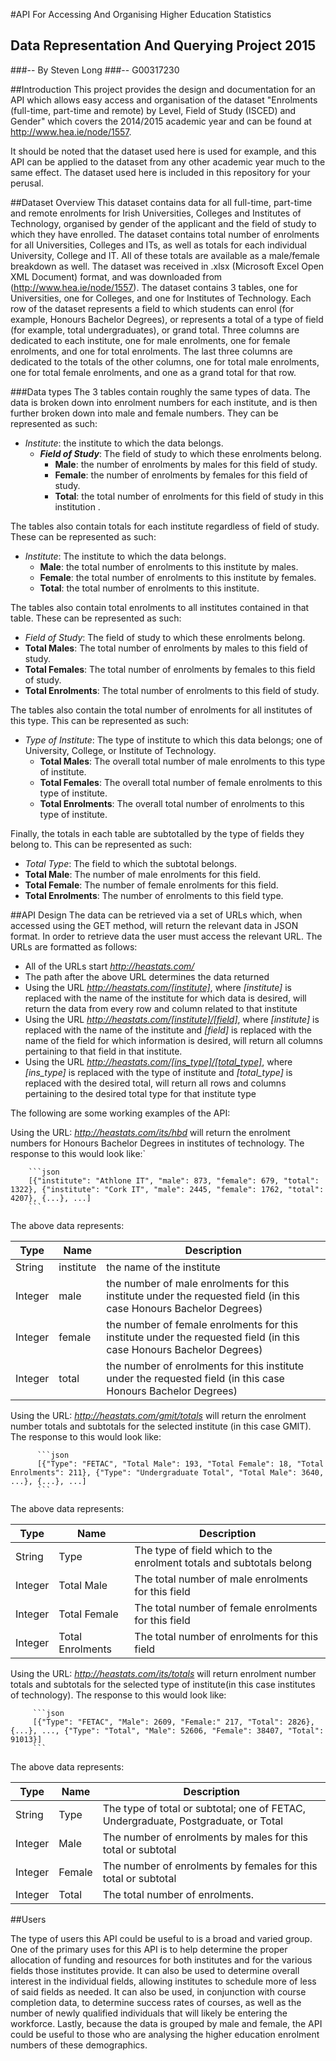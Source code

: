 #API For Accessing And Organising Higher Education Statistics
## Data Representation And Querying Project 2015
###-- By Steven Long 
###-- G00317230

##Introduction
  This project provides the design and documentation for an API which allows easy access and organisation of the dataset "Enrolments (full-time, part-time and remote) by Level, Field of Study (ISCED) and Gender" which covers the 2014/2015 academic year and can be found at http://www.hea.ie/node/1557. 

  It should be noted that the dataset used here is used for example, and this API can be applied to the dataset from any other academic year much to the same effect. The dataset used here is included in this repository for your perusal.

##Dataset Overview
  This dataset contains data for all full-time, part-time and remote enrolments for Irish Universities, Colleges and Institutes of Technology, organised by gender of the applicant and the field of study to which they have enrolled. The dataset contains total number of enrolments for all Universities, Colleges and ITs, as well as totals for each individual University, College and IT. All of these totals are available as a male/female breakdown as well. The dataset was received in .xlsx (Microsoft Excel Open XML Document) format, and was downloaded from (http://www.hea.ie/node/1557). The dataset contains 3 tables, one for Universities, one for Colleges, and one for Institutes of Technology. Each row of the dataset represents a field to which students can enrol (for example, Honours Bachelor Degrees), or represents a total of a type of field (for example, total undergraduates), or grand total. Three columns are dedicated to each institute, one for male enrolments, one for female enrolments, and one for total enrolments. The last three columns are dedicated to the totals of the other columns, one for total male enrolments, one for total female enrolments, and one as a grand total for that row.

###Data types
  The 3 tables contain roughly the same types of data. The data is broken down into enrolment numbers for each institute, and is then further broken down into male and female numbers. They can be represented as such:
  - *Institute*: the institute to which the data belongs.
    - ***Field of Study***: The field of study to which these enrolments belong.
      - **Male**: the number of enrolments by males for this field of study.
      - **Female**: the number of enrolments by females for this field of study.
      - **Total**: the total number of enrolments for this field of study in this institution .
  
  The tables also contain totals for each institute regardless of field of study. These can be represented as such:
  - *Institute*: The institute to which the data belongs.
     - **Male**: the total number of enrolments to this institute by males.
     - **Female**: the total number of enrolments to this institute by females.
     - **Total**: the total number of enrolments to this institute.
  
  The tables also contain total enrolments to all institutes contained in that table. These can be represented as such:
  - *Field of Study*: The field of study to which these enrolments belong.
   - **Total Males**: The total number of enrolments by males to this field of study.
   - **Total Females**: The total number of enrolments by females to this field of study.
   - **Total Enrolments**: The total number of enrolments to this field of study.

  The tables also contain the total number of enrolments for all institutes of this type. This can be represented as such:
  - *Type of Institute*: The type of institute to which this data belongs; one of University, College, or Institute of Technology.
    - **Total Males**: The overall total number of male enrolments to this type of institute.
    - **Total Females**: The overall total number of female enrolments to this type of institute.
    - **Total Enrolments**: The overall total number of enrolments to this type of institute.

  Finally, the totals in each table are subtotalled by the type of fields they belong to. This can be represented as such:
  - *Total Type*: The field to which the subtotal belongs.
   - **Total Male**: The number of male enrolments for this field.
   - **Total Female**: The number of female enrolments for this field.
   - **Total Enrolments**: The number of enrolments to this field type.

##API Design
  The data can be retrieved via a set of URLs which, when accessed using the GET method, will return the relevant data in JSON format. In order to retrieve data the user must access the relevant URL. The URLs are formatted as follows:
  
 - All of the URLs start *http://heastats.com/*
 - The path after the above URL determines the data returned
 - Using the URL *http://heastats.com/[institute]*, where *[institute]* is replaced with the name of the institute for which data is desired, will return the data from every row and column related to that institute
 - Using the URL *http://heastats.com/[institute]/[field]*, where *[institute]* is replaced with the name of the institute and *[field]* is replaced with the name of the field for which information is desired, will return all columns pertaining to that field in that institute.
 - Using the URL *http://heastats.com/[ins_type]/[total_type]*, where *[ins_type]* is replaced with the type of institute and *[total_type]* is replaced with the desired total, will return all rows and columns pertaining to the desired total type for that institute type

  
  The following are some working examples of the API:
  
  Using the URL: *http://heastats.com/its/hbd*
will return the enrolment numbers for Honours Bachelor Degrees in institutes of technology. The response to this would look like:`

        ```json
        [{"institute": "Athlone IT", "male": 873, "female": 679, "total": 1322}, {"institute": "Cork IT", "male": 2445, "female": 1762, "total": 4207}, {...}, ...]
        ```

  The above data represents:
  
  
  Type | Name | Description |
  -----|------|-------------|
  String | institute |  the name of the institute |
  Integer | male | the number of male enrolments for this institute under the requested field (in this case Honours Bachelor Degrees) |
  Integer | female | the number of female enrolments for this institute under the requested field (in this case Honours Bachelor Degrees) |
  Integer | total | the number of enrolments for this institute under the requested field (in this case Honours Bachelor Degrees) |
  
  Using the URL: *http://heastats.com/gmit/totals*
will return the enrolment number totals and subtotals for the selected institute (in this case GMIT). The response to this would look like:

          ```json
          [{"Type": "FETAC", "Total Male": 193, "Total Female": 18, "Total Enrolments": 211}, {"Type": "Undergraduate Total", "Total Male": 3640, ...}, {...}, ...]
          ```

  The above data represents:
  
  Type | Name | Description |
  -----|------|-------------|
  String | Type | The type of field which to the enrolment totals and subtotals belong |
  Integer | Total Male | The total number of male enrolments for this field |
  Integer | Total Female | The total number of female enrolments for this field |
  Integer | Total Enrolments | The total number of enrolments for this field |
  
  Using the URL: *http://heastats.com/its/totals* 
will return enrolment number totals and subtotals for the selected type of institute(in this case institutes of technology). The response to this would look like:

         ```json
         [{"Type": "FETAC", "Male": 2609, "Female:" 217, "Total": 2826}, {...}, ..., {"Type": "Total", "Male": 52606, "Female": 38407, "Total": 91013}]
         ```

  The above data represents:

  Type | Name | Description |
  -----|------|-------------|
  String | Type | The type of total or subtotal; one of FETAC, Undergraduate, Postgraduate, or Total |
  Integer | Male | The number of enrolments by males for this total or subtotal |
  Integer | Female | The number of enrolments by females for this total or subtotal |
  Integer | Total | The total number of enrolments. |

##Users
  
  The type of users this API could be useful to is a broad and varied group. One of the primary uses for this API is to help determine the proper allocation of funding and resources for both institutes and for the various fields those institutes provide. It can also be used to determine overall interest in the individual fields, allowing institutes to schedule more of less of said fields as needed. It can also be used, in conjunction with course completion data, to determine success rates of courses, as well as the number of newly qualified individuals that will likely be entering the workforce. Lastly, because the data is grouped by male and female, the API could be useful to those who are analysing the higher education enrolment numbers of these demographics.

